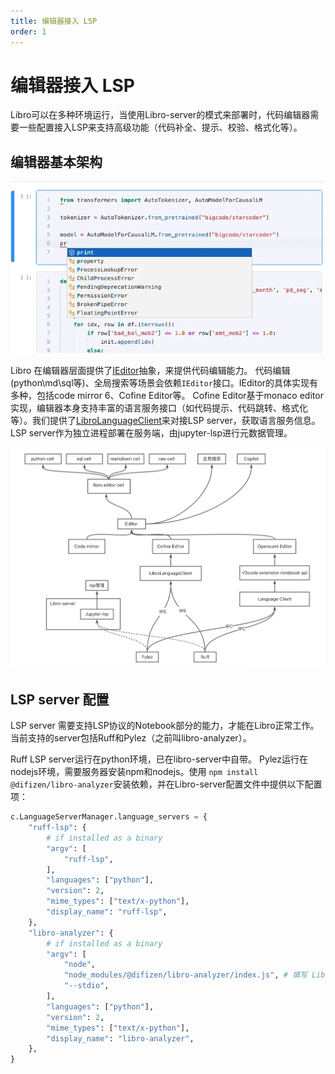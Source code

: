 ```yaml
---
title: 编辑器接入 LSP
order: 1
---
```


# 编辑器接入 LSP

Libro可以在多种环境运行，当使用Libro-server的模式来部署时，代码编辑器需要一些配置接入LSP来支持高级功能（代码补全、提示、校验、格式化等）。

## 编辑器基本架构

![editor demo](./image-1.png)

Libro 在编辑器层面提供了[IEditor](https://github.com/difizen/libro/blob/ea46403edaa99488a59b0f94554c22b7115b3d6f/packages/libro-code-editor/src/code-editor-protocol.ts#L207)抽象，来提供代码编辑能力。
代码编辑(python\md\sql等)、全局搜索等场景会依赖`IEditor`接口。IEditor的具体实现有多种，包括code mirror 6、Cofine Editor等。
Cofine Editor基于monaco editor实现，编辑器本身支持丰富的语言服务接口（如代码提示、代码跳转、格式化等）。我们提供了[LibroLanguageClient](https://github.com/difizen/libro/blob/ea46403edaa99488a59b0f94554c22b7115b3d6f/packages/libro-language-client/src/libro-language-client.ts#L29)来对接LSP server，获取语言服务信息。LSP server作为独立进程部署在服务端，由jupyter-lsp进行元数据管理。

![alt text](./image.png)

## LSP server 配置

LSP server 需要支持LSP协议的Notebook部分的能力，才能在Libro正常工作。当前支持的server包括Ruff和Pylez（之前叫libro-analyzer）。

Ruff LSP server运行在python环境，已在libro-server中自带。
Pylez运行在nodejs环境，需要服务器安装npm和nodejs。使用 `npm install @difizen/libro-analyzer`安装依赖，并在Libro-server配置文件中提供以下配置项：

```python
c.LanguageServerManager.language_servers = {
    "ruff-lsp": {
        # if installed as a binary
        "argv": [
            "ruff-lsp",
        ],
        "languages": ["python"],
        "version": 2,
        "mime_types": ["text/x-python"],
        "display_name": "ruff-lsp",
    },
    "libro-analyzer": {
        # if installed as a binary
        "argv": [
            "node",
            "node_modules/@difizen/libro-analyzer/index.js", # 填写 Libro-analyzer 的实际安装地址
            "--stdio",
        ],
        "languages": ["python"],
        "version": 2,
        "mime_types": ["text/x-python"],
        "display_name": "libro-analyzer",
    },
}
```
